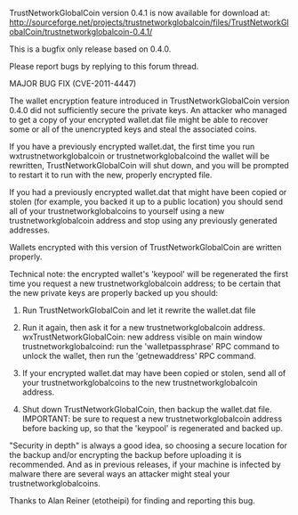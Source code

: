 TrustNetworkGlobalCoin version 0.4.1 is now available for download at:
http://sourceforge.net/projects/trustnetworkglobalcoin/files/TrustNetworkGlobalCoin/trustnetworkglobalcoin-0.4.1/

This is a bugfix only release based on 0.4.0.

Please report bugs by replying to this forum thread.

MAJOR BUG FIX  (CVE-2011-4447)

The wallet encryption feature introduced in TrustNetworkGlobalCoin version 0.4.0 did not sufficiently secure the private keys. An attacker who
managed to get a copy of your encrypted wallet.dat file might be able to recover some or all of the unencrypted keys and steal the
associated coins.

If you have a previously encrypted wallet.dat, the first time you run wxtrustnetworkglobalcoin or trustnetworkglobalcoind the wallet will be rewritten, TrustNetworkGlobalCoin will
shut down, and you will be prompted to restart it to run with the new, properly encrypted file.

If you had a previously encrypted wallet.dat that might have been copied or stolen (for example, you backed it up to a public
location) you should send all of your trustnetworkglobalcoins to yourself using a new trustnetworkglobalcoin address and stop using any previously generated addresses.

Wallets encrypted with this version of TrustNetworkGlobalCoin are written properly.

Technical note: the encrypted wallet's 'keypool' will be regenerated the first time you request a new trustnetworkglobalcoin address; to be certain that the
new private keys are properly backed up you should:

1. Run TrustNetworkGlobalCoin and let it rewrite the wallet.dat file

2. Run it again, then ask it for a new trustnetworkglobalcoin address.
wxTrustNetworkGlobalCoin: new address visible on main window
trustnetworkglobalcoind: run the 'walletpassphrase' RPC command to unlock the wallet,  then run the 'getnewaddress' RPC command.

3. If your encrypted wallet.dat may have been copied or stolen, send all of your trustnetworkglobalcoins to the new trustnetworkglobalcoin address.

4. Shut down TrustNetworkGlobalCoin, then backup the wallet.dat file.
IMPORTANT: be sure to request a new trustnetworkglobalcoin address before backing up, so that the 'keypool' is regenerated and backed up.

"Security in depth" is always a good idea, so choosing a secure location for the backup and/or encrypting the backup before uploading it is recommended. And as in previous releases, if your machine is infected by malware there are several ways an attacker might steal your trustnetworkglobalcoins.

Thanks to Alan Reiner (etotheipi) for finding and reporting this bug.
